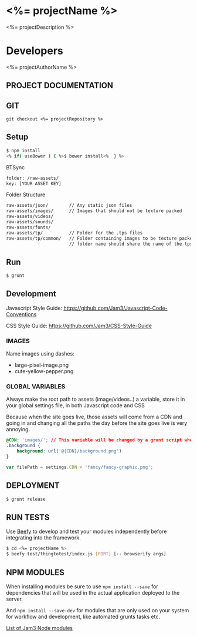 # <%= projectName %>

<%= projectDescription %>

# Developers
<%= projectAuthorName %>

## PROJECT DOCUMENTATION


## GIT

```
git checkout <%= projectRepository %>
```

## Setup

```bash
$ npm install
<% if( useBower ) { %>$ bower install<%  } %>
```

BTSync
```bash
folder: /raw-assets/
key: [YOUR ASSET KEY]
```

Folder Structure
```bash
raw-assets/json/ 		// Any static json files
raw-assets/images/		// Images that should not be texture packed
raw-assets/videos/
raw-assets/sounds/
raw-assets/fonts/
raw-assets/tp/			// Folder for the .tps files
raw-assets/tp/common/	// Folder containing images to be texture packed,
						// folder name should share the name of the tps file
```

## Run

```bash
$ grunt
```

## Development

Javascript Style Guide: https://github.com/Jam3/Javascript-Code-Conventions

CSS Style Guide: https://github.com/Jam3/CSS-Style-Guide

### IMAGES

Name images using dashes:
- large-pixel-image.png
- cute-yellow-pepper.png

### GLOBAL VARIABLES

Always make the root path to assets (image/videos..) a variable, store it in your global settings file, in both Javascript code and CSS

Because when the site goes live, those assets will come from a CDN and going in and changing all the paths the day before the site goes live is very annoying.

```css
@CDN: 'images/'; // This variable will be changed by a grunt script when pushing to production or other environments
.background {
    background: url('@{CDN}/background.png')
}
```

```javascript
var filePath = settings.CDN + 'fancy/fancy-graphic.png';
```

## DEPLOYMENT

```bash
$ grunt release
```

## RUN TESTS

Use [Beefy](http://didact.us/beefy/) to develop and test your modules independently before integrating into the framework.

```bash
$ cd <%= projectName %>
$ beefy test/thingtotest/index.js [PORT] [-- browserify args]
```

## NPM MODULES

When installing modules be sure to use `npm install --save` for dependencies that will be used in the actual application deployed to the server.

And `npm install --save-dev` for modules that are only used on your system for workflow and development, like automated grunts tasks etc.

[List of Jam3 Node modules](https://docs.google.com/a/jam3.com/spreadsheets/d/1bPImGwGLjqbOnBxMNmqGVz2mdfVb_R2FKaaoOw1IyP8/edit#gid=0)
